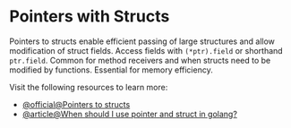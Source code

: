 # Pointers with Structs

Pointers to structs enable efficient passing of large structures and allow modification of struct fields. Access fields with `(*ptr).field` or shorthand `ptr.field`. Common for method receivers and when structs need to be modified by functions. Essential for memory efficiency.

Visit the following resources to learn more:

- [@official@Pointers to structs](https://go.dev/tour/moretypes/4)
- [@article@When should I use pointer and struct in golang?](https://medium.com/@wasiualhasib/working-with-structs-and-pointers-in-go-32a00a460cea)